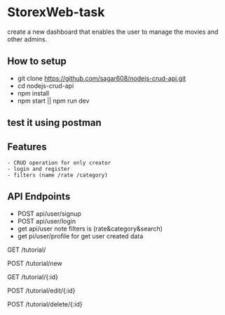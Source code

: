 # StorexWeb-task
create a new dashboard that enables the user to manage the movies and other admins.
 
  ## How to setup
   - git clone https://github.com/sagar608/nodejs-crud-api.git
   - cd nodejs-crud-api
   - npm install
   - npm start || npm run dev
  ## test it using postman

   ## Features
    - CRUD operation for only creator
    - login and register
    - filters (name /rate /category) 
  
  ## API Endpoints
- POST api/user/signup
- POST api/user/login
-  get  api/user
 note filters is (rate&category&search)
- get  pi/user/profile  for get user created data 

GET /tutorial/

POST /tutorial/new

GET /tutorial/{:id}

POST /tutorial/edit/{:id}

POST /tutorial/delete/{:id}
 
